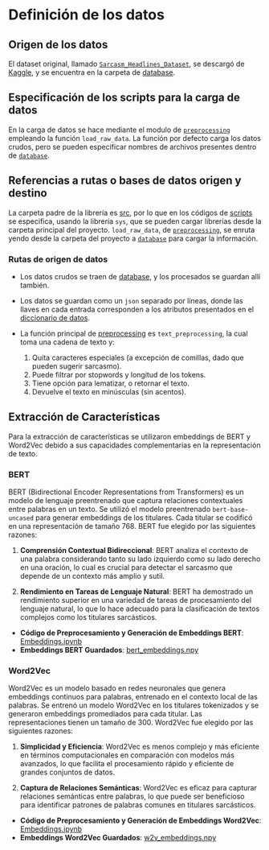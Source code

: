 
# Definición de los datos

## Origen de los datos

El dataset original, llamado [`Sarcasm_Headlines_Dataset`](../../src/bazinga/database/Sarcasm_Headlines_Dataset.json), se descargó de [Kaggle](https://www.kaggle.com/datasets/rmisra/news-headlines-dataset-for-sarcasm-detection/data), y se encuentra en la carpeta de [database](../../src/bazinga/database/).

## Especificación de los scripts para la carga de datos

En la carga de datos se hace mediante el modulo de [`preprocessing`](../../src/bazinga/preprocessing/) empleando la función `load_raw_data`. La función por defecto carga los datos crudos, pero se pueden especificar nombres de archivos presentes dentro de [`database`](../../src/bazinga/database/).

## Referencias a rutas o bases de datos origen y destino

La carpeta padre de la librería es [src](../../src), por lo que en los códigos de [scripts](../../scripts) se especifica, usando la librería `sys`, que se pueden cargar librerías desde la carpeta principal del proyecto. `load_raw_data`, de [`preprocessing`](../../src/bazinga/preprocessing/), se enruta yendo desde la carpeta del proyecto a [`database`](../../src/bazinga/database/) para cargar la información.

### Rutas de origen de datos

- Los datos crudos se traen de [database](../../src/bazinga/database/), y los procesados se guardan allí también.

- Los datos se guardan como un `json` separado por líneas, donde las llaves en cada entrada corresponden a los atributos presentados en el [diccionario de datos](./data_dictionary.md).

- La función principal de [preprocessing](../../src/bazinga/preprocessing/) es `text_preprocessing`, la cual toma una cadena de texto y:
    1. Quita caracteres especiales (a excepción de comillas, dado que pueden sugerir sarcasmo).
    2. Puede filtrar por stopwords y longitud de los tokens.
    3. Tiene opción para lematizar, o retornar el texto.
    4. Devuelve el texto en minúsculas (sin acentos).

## Extracción de Características

Para la extracción de características se utilizaron embeddings de BERT y Word2Vec debido a sus capacidades complementarias en la representación de texto.

### BERT

BERT (Bidirectional Encoder Representations from Transformers) es un modelo de lenguaje preentrenado que captura relaciones contextuales entre palabras en un texto. Se utilizó el modelo preentrenado `bert-base-uncased` para generar embeddings de los titulares. Cada titular se codificó en una representación de tamaño 768. BERT fue elegido por las siguientes razones:

1. **Comprensión Contextual Bidireccional**: BERT analiza el contexto de una palabra considerando tanto su lado izquierdo como su lado derecho en una oración, lo cual es crucial para detectar el sarcasmo que depende de un contexto más amplio y sutil.

2. **Rendimiento en Tareas de Lenguaje Natural**: BERT ha demostrado un rendimiento superior en una variedad de tareas de procesamiento del lenguaje natural, lo que lo hace adecuado para la clasificación de textos complejos como los titulares sarcásticos.

- **Código de Preprocesamiento y Generación de Embeddings BERT**: [Embeddings.ipynb](../../scripts/training/)
- **Embeddings BERT Guardados**: [bert_embeddings.npy](../../src/bazinga/database/)

### Word2Vec

Word2Vec es un modelo basado en redes neuronales que genera embeddings continuos para palabras, entrenado en el contexto local de las palabras. Se entrenó un modelo Word2Vec en los titulares tokenizados y se generaron embeddings promediados para cada titular. Las representaciones tienen un tamaño de 300. Word2Vec fue elegido por las siguientes razones:

1. **Simplicidad y Eficiencia**: Word2Vec es menos complejo y más eficiente en términos computacionales en comparación con modelos más avanzados, lo que facilita el procesamiento rápido y eficiente de grandes conjuntos de datos.

2. **Captura de Relaciones Semánticas**: Word2Vec es eficaz para capturar relaciones semánticas entre palabras, lo que puede ser beneficioso para identificar patrones de palabras comunes en titulares sarcásticos.

- **Código de Preprocesamiento y Generación de Embeddings Word2Vec**: [Embeddings.ipynb](../../scripts/training/)
- **Embeddings Word2Vec Guardados**: [w2v_embeddings.npy](../../src/bazinga/database/)
